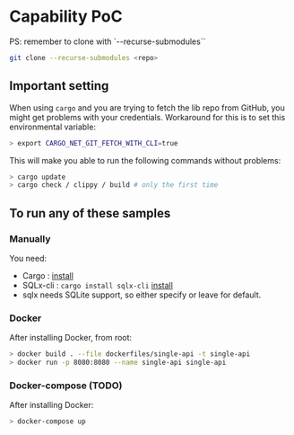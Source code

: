 # Capability PoC

PS: remember to clone with `--recurse-submodules``

```sh
git clone --recurse-submodules <repo>
```

## Important setting

When using `cargo` and you are trying to fetch the lib repo from GitHub,
you might get problems with your credentials.
Workaround for this is to set this environmental variable:

```sh
> export CARGO_NET_GIT_FETCH_WITH_CLI=true
```

This will make you able to run the following commands without problems:

```sh
> cargo update
> cargo check / clippy / build # only the first time
```

## To run any of these samples

### Manually

You need:

- Cargo : [install](https://www.rust-lang.org/tools/install)
- SQLx-cli : `cargo install sqlx-cli` [install](https://lib.rs/crates/sqlx-cli)
- sqlx needs SQLite support, so either specify or leave for default.

### Docker

After installing Docker, from root:

```sh
> docker build . --file dockerfiles/single-api -t single-api
> docker run -p 8080:8080 --name single-api single-api
```

### Docker-compose (TODO)

After installing Docker:

```sh
> docker-compose up
```
